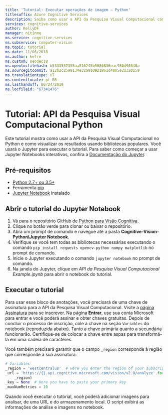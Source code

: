```yaml
---
title: 'Tutorial: Executar operações de imagem – Python'
titlesuffix: Azure Cognitive Services
description: Saiba como usar a API da Pesquisa Visual Computacional com o Python usando notebooks do Jupyter. Visualize os resultados usando bibliotecas populares.
services: cognitive-services
author: KellyDF
manager: nitinme
ms.service: cognitive-services
ms.subservice: computer-vision
ms.topic: tutorial
ms.date: 11/06/2018
ms.author: kefre
ms.custom: seodec18
ms.openlocfilehash: b5333557355aa816245b5086836eac980d90540a
ms.sourcegitcommit: a12b2c2599134e32a910921861d4805e21320159
ms.translationtype: HT
ms.contentlocale: pt-BR
ms.lasthandoff: 06/24/2019
ms.locfileid: "67341476"
---
```

# <a name="tutorial-computer-vision-api-python"></a>Tutorial: API da Pesquisa Visual Computacional Python

Este tutorial mostra como usar a API da Pesquisa Visual Computacional no Python e como visualizar os resultados usando bibliotecas populares. Você usará o Jupyter para executar o tutorial. Para saber como começar a usar Jupyter Notebooks interativos, confira a [Documentação do Jupyter](https://jupyter.readthedocs.io/en/latest/index.html).

## <a name="prerequisites"></a>Pré-requisitos

- [Python 2.7+ ou 3.5+](https://www.python.org/downloads/)
- Ferramenta [pip](https://pip.pypa.io/en/stable/installing/)
- [Jupyter Notebook](https://jupyter.org/install) instalado

## <a name="open-the-tutorial-notebook-in-jupyter"></a>Abrir o tutorial do Jupyter Notebook 

1. Vá para o repositório GitHub de [Python para Visão Cognitiva](https://github.com/Microsoft/Cognitive-Vision-Python). 
2. Clique no botão verde para clonar ou baixar o repositório. 
3. Abra um prompt de comando e navegue até a pasta **Cognitive-Vision-Python\Jupyter Notebook**.
1. Verifique se você tem todas as bibliotecas necessárias executando o comando `pip install requests opencv-python numpy matplotlib` no prompt de comando.
1. Inicie o Jupyter executando o comando `jupyter notebook` no prompt de comando.
1. Na janela do Jupyter, clique em _API da Pesquisa Visual Computacional Example.ipynb_ para abrir o notebook do tutorial.

## <a name="run-the-tutorial"></a>Executar o tutorial

Para usar esse bloco de anotações, você precisará de uma chave de assinatura para a API da Pesquisa Visual Computacional. Visite a [página Assinatura](https://azure.microsoft.com/try/cognitive-services/) para se inscrever. Na página **Entrar**, use sua conta Microsoft para entrar e você poderá assinar e obter chaves gratuitas. Depois de concluir o processo de inscrição, cole a chave na seção `Variables` do notebook (reproduzida abaixo). Tanto a chave primária quanto a secundária funcionarão. Certifique-se de colocar a chave entre aspas para transformá-la em uma cadeia de caracteres.

Você também precisará garantir que o campo `_region` corresponde à região que corresponde à sua assinatura.

```python
# Variables
_region = 'westcentralus'  # Here you enter the region of your subscription
_url = 'https://{}.api.cognitive.microsoft.com/vision/v2.0/analyze'.format(
    _region)
_key = None  # Here you have to paste your primary key
_maxNumRetries = 10
```

Quando você executar o tutorial, você poderá adicionar imagens para analisar, de uma URL e do armazenamento local. O script exibirá as informações de análise e imagens no notebook.

